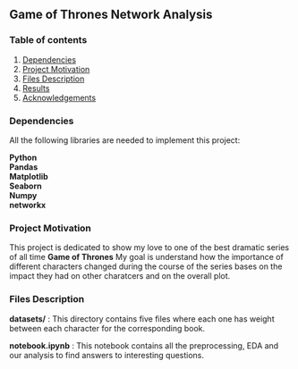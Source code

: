 ## Game of Thrones Network Analysis

### Table of contents 
1. [Dependencies](#dependencies)
2. [Project Motivation](#motivation)
3. [Files Description](#description)
4. [Results](#results)
5. [Acknowledgements](#acknowledgements)


### Dependencies <a name = "dependencies"></a>

All the following libraries are needed to implement this project:

**Python**<br>
**Pandas**<br>
**Matplotlib**<br>
**Seaborn**<br>
**Numpy**<br>
**networkx**<br> 


### Project Motivation <a name = "motivation"></a>

This project is dedicated to show my love to one of the best dramatic series of all time **Game of Thrones**
My goal is understand how the importance of different characters changed during the course of the series bases on the impact they had on other charatcers and on the overall plot.

### Files Description <a name = "description"></a>

**datasets/** : This directory contains five files where each one has weight between each character for the corresponding book.

**notebook.ipynb** : This notebook contains all the preprocessing, EDA and our analysis to find answers to interesting questions.

